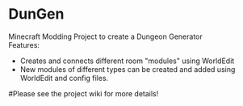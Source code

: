 # DunGen
Minecraft Modding Project to create a Dungeon Generator  
Features:  
* Creates and connects different room "modules" using WorldEdit
* New modules of different types can be created and added using WorldEdit and config files.

#Please see the project wiki for more details!
